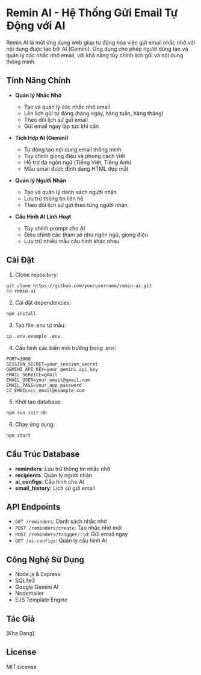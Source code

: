 # Remin AI - Hệ Thống Gửi Email Tự Động với AI

Remin AI là một ứng dụng web giúp tự động hóa việc gửi email nhắc nhở với nội dung được tạo bởi AI (Gemini). Ứng dụng cho phép người dùng tạo và quản lý các nhắc nhở email, với khả năng tùy chỉnh lịch gửi và nội dung thông minh.

## Tính Năng Chính

- **Quản lý Nhắc Nhở**
  - Tạo và quản lý các nhắc nhở email
  - Lên lịch gửi tự động (hàng ngày, hàng tuần, hàng tháng)
  - Theo dõi lịch sử gửi email
  - Gửi email ngay lập tức khi cần

- **Tích Hợp AI (Gemini)**
  - Tự động tạo nội dung email thông minh
  - Tùy chỉnh giọng điệu và phong cách viết
  - Hỗ trợ đa ngôn ngữ (Tiếng Việt, Tiếng Anh)
  - Mẫu email được định dạng HTML đẹp mắt

- **Quản lý Người Nhận**
  - Tạo và quản lý danh sách người nhận
  - Lưu trữ thông tin liên hệ
  - Theo dõi lịch sử gửi theo từng người nhận

- **Cấu Hình AI Linh Hoạt**
  - Tùy chỉnh prompt cho AI
  - Điều chỉnh các tham số như ngôn ngữ, giọng điệu
  - Lưu trữ nhiều mẫu cấu hình khác nhau

## Cài Đặt

1. Clone repository:
```bash
git clone https://github.com/yourusername/remin-ai.git
cd remin-ai
```

2. Cài đặt dependencies:
```bash
npm install
```

3. Tạo file .env từ mẫu:
```bash
cp .env.example .env
```

4. Cấu hình các biến môi trường trong .env:
```
PORT=3000
SESSION_SECRET=your_session_secret
GEMINI_API_KEY=your_gemini_api_key
EMAIL_SERVICE=gmail
EMAIL_USER=your_email@gmail.com
EMAIL_PASS=your_app_password
CC_EMAIL=cc_email@example.com
```

5. Khởi tạo database:
```bash
npm run init-db
```

6. Chạy ứng dụng:
```bash
npm start
```

## Cấu Trúc Database

- **reminders**: Lưu trữ thông tin nhắc nhở
- **recipients**: Quản lý người nhận
- **ai_configs**: Cấu hình cho AI
- **email_history**: Lịch sử gửi email

## API Endpoints

- `GET /reminders`: Danh sách nhắc nhở
- `POST /reminders/create`: Tạo nhắc nhở mới
- `POST /reminders/trigger/:id`: Gửi email ngay
- `GET /ai-configs`: Quản lý cấu hình AI

## Công Nghệ Sử Dụng

- Node.js & Express
- SQLite3
- Google Gemini AI
- Nodemailer
- EJS Template Engine

## Tác Giả

[Kha Dang]

## License

MIT License 
